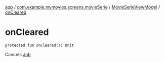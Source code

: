 [app](../../index.md) / [com.example.mymovies.screens.movieSerie](../index.md) / [MovieSerieViewModel](index.md) / [onCleared](./on-cleared.md)

# onCleared

`protected fun onCleared(): `[`Unit`](https://kotlinlang.org/api/latest/jvm/stdlib/kotlin/-unit/index.html)

Cancels [Job](#)

